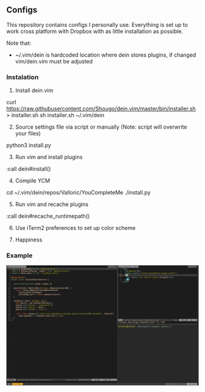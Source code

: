 ## Configs

This repository contains configs I personally use. Everything is set up to work cross platform with Dropbox
with as little installation as possible.

Note that:

* ~/.vim/dein is hardcoded location where dein stores plugins, if changed vim/dein.vim must be adjusted


### Instalation

1. Install dein.vim

curl https://raw.githubusercontent.com/Shougo/dein.vim/master/bin/installer.sh > installer.sh
sh installer.sh ~/.vim/dein

2. Source settings file via script or manually (Note: script will overwrite your files)

python3 install.py

3. Run vim and install plugins

:call dein#install()

4. Compile YCM

cd ~/.vim/dein/repos/Valloric/YouCompleteMe
./install.py

5. Run vim and recache plugins

:call dein#recache_runtimepath()

6. Use iTerm2 preferences to set up color scheme

7. Happiness


### Example

![example image](example.png "Example")
